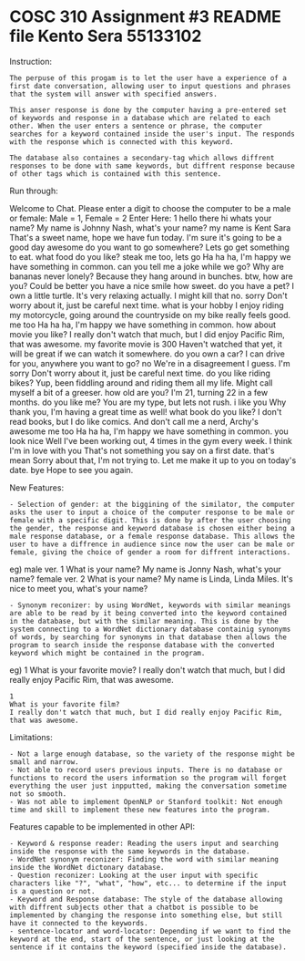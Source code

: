 COSC 310 
Assignment #3 README file
Kento Sera 55133102
============

Instruction:

	The perpuse of this progam is to let the user have a experience of a first date conversation, allowing user to input questions and phrases that the system will answer with specified answers. 

	This anser response is done by the computer having a pre-entered set of keywords and response in a database which are related to each other. When the user enters a sentence or phrase, the computer searches for a keyword contained inside the user's input. The responds with the response which is connected with this keyword.

	The database also containes a secondary-tag which allows diffrent responses to be done with same keywords, but diffrent response because of other tags which is contained with this sentence.

Run through:


Welcome to Chat. Please enter a digit to choose the computer to be a male or female: Male = 1, Female = 2 
 Enter Here:
1
hello there
hi
whats your name?
My name is Johnny Nash, what's your name?
my name is Kent Sara
That's a sweet name, hope we have fun today.
I'm sure it's going to be a good day
awesome
do you want to go somewhere?
Lets go get something to eat.
what food do you like?
steak
me too, lets go
Ha ha ha, I'm happy we have something in common.
can you tell me a joke while we go?
Why are bananas never lonely? Because they hang around in bunches.
btw, how are you?
Could be better
you have a nice smile
how sweet.
do you have a pet?
I own a little turtle. It's very relaxing actually.
I might kill that
no.
sorry
Don't worry about it, just be careful next time.
what is your hobby
I enjoy riding my motorcycle, going around the countryside on my bike really feels good.
me too
Ha ha ha, I'm happy we have something in common.
how about movie you like?
I really don't watch that much, but I did enjoy Pacific Rim, that was awesome.
my favorite movie is 300
Haven't watched that yet, it will be great if we can watch it somewhere.
do you own a car?
I can drive for you, anywhere you want to go?
no
We're in a disagreement I guess.
I'm sorry
Don't worry about it, just be careful next time.
do you like riding bikes?
Yup, been fiddling around and riding them all my life. Might call myself a bit of a greeser. 
how old are you?
I'm 21, turning 22 in a few months.
do you like me?
You are my type, but lets not rush.
i like you
Why thank you, I'm having a great  time as well!
what book do you like?
I don't read books, but I do like comics. And don't call me a nerd, Archy's awesome
me too
Ha ha ha, I'm happy we have something in common.
you look nice
Well I've been working out, 4 times in the gym every week.
I think I'm in love with you
That's not something you say on a first date.
that's mean
Sorry about that, I'm not trying to. Let me make it up to you on today's date.
bye
Hope to see you again.




New Features:

	- Selection of gender: at the biggining of the similator, the computer asks the user to input a choice of the computer response to be male or female with a specific digit. This is done by after the user choosing the gender, the response and keyword database is chosen either being a male response database, or a female response database. This allows the user to have a diffrence in audience since now the user can be male or female, giving the choice of gender a room for diffrent interactions.
eg)
	male ver.
		1
		What is your name?
		My name is Jonny Nash, what's your name?
	female ver.
		2
		What is your name?
		My name is Linda, Linda Miles. It's nice to meet you, what's your name?

	- Synonym reconizer: by using WordNet, keywords with similar meanings are able to be read by it being converted into the keyword contained in the database, but with the similar meaning. This is done by the system connecting to a WordNet dictionary database containig synonyms of words, by searching for synonyms in that database then allows the program to search inside the response database with the converted keyword which might be contained in the program.
eg)
	1
	What is your favorite movie?
	I really don't watch that much, but I did really enjoy Pacific Rim, that was awesome.

	1
	What is your favorite film?
	I really don't watch that much, but I did really enjoy Pacific Rim, that was awesome.


Limitations:

	- Not a large enough database, so the variety of the response might be small and narrow.
	- Not able to record users previous inputs. There is no database or functions to record the users information so the program will forget everything the user just inpputted, making the conversation sometime not so smooth.
	- Was not able to implement OpenNLP or Stanford toolkit: Not enough time and skill to implement these new features into the program.


Features capable to be implemented in other API:

	- Keyword & response reader: Reading the users input and searching inside the response with the same keywords in the database.
	- WordNet synonym reconizer: Finding the word with similar meaning inside the WordNet dictonary database.
	- Question reconizer: Looking at the user input with specific characters like "?", "what", "how", etc... to determine if the input is a question or not.
	- Keyword and Response database: The style of the database allowing with diffrent subjects other that a chatbot is possible to be implemented by changing the response into something else, but still have it connected to the keywords.
	- sentence-locator and word-locator: Depending if we want to find the keyword at the end, start of the sentence, or just looking at the sentence if it contains the keyword (specified inside the database). 















